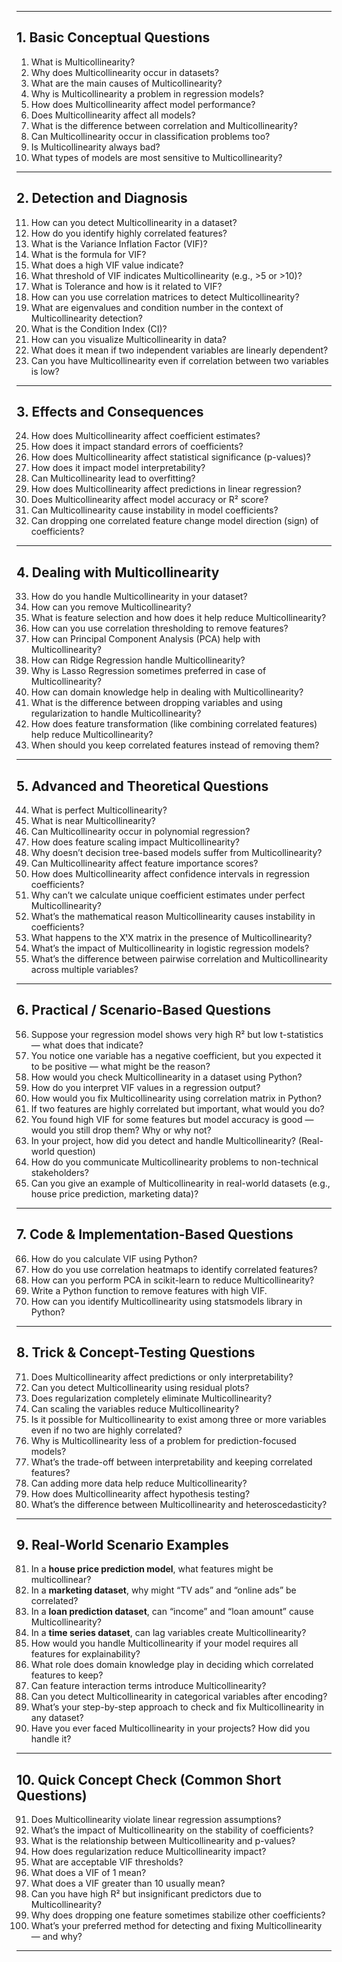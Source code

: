 
---

##  **1. Basic Conceptual Questions**

1. What is Multicollinearity?
2. Why does Multicollinearity occur in datasets?
3. What are the main causes of Multicollinearity?
4. Why is Multicollinearity a problem in regression models?
5. How does Multicollinearity affect model performance?
6. Does Multicollinearity affect all models?
7. What is the difference between correlation and Multicollinearity?
8. Can Multicollinearity occur in classification problems too?
9. Is Multicollinearity always bad?
10. What types of models are most sensitive to Multicollinearity?

---

##  **2. Detection and Diagnosis**

11. How can you detect Multicollinearity in a dataset?
12. How do you identify highly correlated features?
13. What is the Variance Inflation Factor (VIF)?
14. What is the formula for VIF?
15. What does a high VIF value indicate?
16. What threshold of VIF indicates Multicollinearity (e.g., >5 or >10)?
17. What is Tolerance and how is it related to VIF?
18. How can you use correlation matrices to detect Multicollinearity?
19. What are eigenvalues and condition number in the context of Multicollinearity detection?
20. What is the Condition Index (CI)?
21. How can you visualize Multicollinearity in data?
22. What does it mean if two independent variables are linearly dependent?
23. Can you have Multicollinearity even if correlation between two variables is low?

---

##  **3. Effects and Consequences**

24. How does Multicollinearity affect coefficient estimates?
25. How does it impact standard errors of coefficients?
26. How does Multicollinearity affect statistical significance (p-values)?
27. How does it impact model interpretability?
28. Can Multicollinearity lead to overfitting?
29. How does Multicollinearity affect predictions in linear regression?
30. Does Multicollinearity affect model accuracy or R² score?
31. Can Multicollinearity cause instability in model coefficients?
32. Can dropping one correlated feature change model direction (sign) of coefficients?

---

##  **4. Dealing with Multicollinearity**

33. How do you handle Multicollinearity in your dataset?
34. How can you remove Multicollinearity?
35. What is feature selection and how does it help reduce Multicollinearity?
36. How can you use correlation thresholding to remove features?
37. How can Principal Component Analysis (PCA) help with Multicollinearity?
38. How can Ridge Regression handle Multicollinearity?
39. Why is Lasso Regression sometimes preferred in case of Multicollinearity?
40. How can domain knowledge help in dealing with Multicollinearity?
41. What is the difference between dropping variables and using regularization to handle Multicollinearity?
42. How does feature transformation (like combining correlated features) help reduce Multicollinearity?
43. When should you keep correlated features instead of removing them?

---

##  **5. Advanced and Theoretical Questions**

44. What is perfect Multicollinearity?
45. What is near Multicollinearity?
46. Can Multicollinearity occur in polynomial regression?
47. How does feature scaling impact Multicollinearity?
48. Why doesn’t decision tree-based models suffer from Multicollinearity?
49. Can Multicollinearity affect feature importance scores?
50. How does Multicollinearity affect confidence intervals in regression coefficients?
51. Why can’t we calculate unique coefficient estimates under perfect Multicollinearity?
52. What’s the mathematical reason Multicollinearity causes instability in coefficients?
53. What happens to the XᵗX matrix in the presence of Multicollinearity?
54. What’s the impact of Multicollinearity in logistic regression models?
55. What’s the difference between pairwise correlation and Multicollinearity across multiple variables?

---

##  **6. Practical / Scenario-Based Questions**

56. Suppose your regression model shows very high R² but low t-statistics — what does that indicate?
57. You notice one variable has a negative coefficient, but you expected it to be positive — what might be the reason?
58. How would you check Multicollinearity in a dataset using Python?
59. How do you interpret VIF values in a regression output?
60. How would you fix Multicollinearity using correlation matrix in Python?
61. If two features are highly correlated but important, what would you do?
62. You found high VIF for some features but model accuracy is good — would you still drop them? Why or why not?
63. In your project, how did you detect and handle Multicollinearity? (Real-world question)
64. How do you communicate Multicollinearity problems to non-technical stakeholders?
65. Can you give an example of Multicollinearity in real-world datasets (e.g., house price prediction, marketing data)?

---

##  **7. Code & Implementation-Based Questions**

66. How do you calculate VIF using Python?
67. How do you use correlation heatmaps to identify correlated features?
68. How can you perform PCA in scikit-learn to reduce Multicollinearity?
69. Write a Python function to remove features with high VIF.
70. How can you identify Multicollinearity using statsmodels library in Python?

---

##  **8. Trick & Concept-Testing Questions**

71. Does Multicollinearity affect predictions or only interpretability?
72. Can you detect Multicollinearity using residual plots?
73. Does regularization completely eliminate Multicollinearity?
74. Can scaling the variables reduce Multicollinearity?
75. Is it possible for Multicollinearity to exist among three or more variables even if no two are highly correlated?
76. Why is Multicollinearity less of a problem for prediction-focused models?
77. What’s the trade-off between interpretability and keeping correlated features?
78. Can adding more data help reduce Multicollinearity?
79. How does Multicollinearity affect hypothesis testing?
80. What’s the difference between Multicollinearity and heteroscedasticity?

---

##  **9. Real-World Scenario Examples**

81. In a **house price prediction model**, what features might be multicollinear?
82. In a **marketing dataset**, why might “TV ads” and “online ads” be correlated?
83. In a **loan prediction dataset**, can “income” and “loan amount” cause Multicollinearity?
84. In a **time series dataset**, can lag variables create Multicollinearity?
85. How would you handle Multicollinearity if your model requires all features for explainability?
86. What role does domain knowledge play in deciding which correlated features to keep?
87. Can feature interaction terms introduce Multicollinearity?
88. Can you detect Multicollinearity in categorical variables after encoding?
89. What’s your step-by-step approach to check and fix Multicollinearity in any dataset?
90. Have you ever faced Multicollinearity in your projects? How did you handle it?

---

##  **10. Quick Concept Check (Common Short Questions)**

91. Does Multicollinearity violate linear regression assumptions?
92. What’s the impact of Multicollinearity on the stability of coefficients?
93. What is the relationship between Multicollinearity and p-values?
94. How does regularization reduce Multicollinearity impact?
95. What are acceptable VIF thresholds?
96. What does a VIF of 1 mean?
97. What does a VIF greater than 10 usually mean?
98. Can you have high R² but insignificant predictors due to Multicollinearity?
99. Why does dropping one feature sometimes stabilize other coefficients?
100. What’s your preferred method for detecting and fixing Multicollinearity — and why?

---
